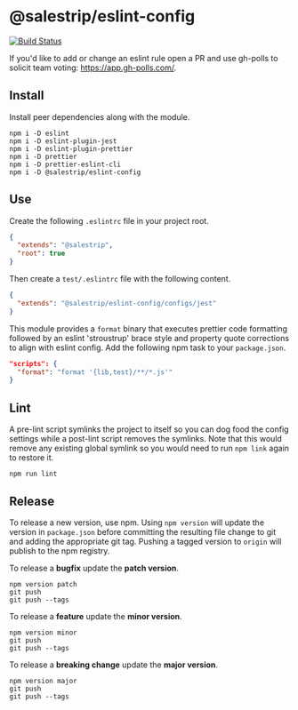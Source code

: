 # @salestrip/eslint-config

[![Build Status](https://drone.stdo.io/api/badges/salestrip/eslint-config/status.svg)](https://drone.stdo.io/salestrip/eslint-config)

If you'd like to add or change an eslint rule open a PR and use gh-polls to solicit team voting: https://app.gh-polls.com/.

## Install

Install peer dependencies along with the module.

```text
npm i -D eslint
npm i -D eslint-plugin-jest
npm i -D eslint-plugin-prettier
npm i -D prettier
npm i -D prettier-eslint-cli
npm i -D @salestrip/eslint-config
```

## Use

Create the following `.eslintrc` file in your project root.

```json
{
  "extends": "@salestrip",
  "root": true
}
```

Then create a `test/.eslintrc` file with the following content.

```json
{
  "extends": "@salestrip/eslint-config/configs/jest"
}
```

This module provides a `format` binary that executes prettier code formatting followed by an eslint 'stroustrup' brace style and property quote corrections to align with eslint config. Add the following npm task to your `package.json`.

```json
"scripts": {
  "format": "format '{lib,test}/**/*.js'"
}
```

## Lint

A pre-lint script symlinks the project to itself so you can dog food the config settings while a post-lint script removes the symlinks. Note that this would remove any existing global symlink so you would need to run `npm link` again to restore it.

```text
npm run lint
```

## Release

To release a new version, use npm. Using `npm version` will update the version in `package.json` before committing the resulting file change to git and adding the appropriate git tag. Pushing a tagged version to `origin` will publish to the npm registry.

To release a **bugfix** update the **patch version**.

```text
npm version patch
git push
git push --tags
```

To release a **feature** update the **minor version**.

```text
npm version minor
git push
git push --tags
```

To release a **breaking change** update the **major version**.

```text
npm version major
git push
git push --tags
```
